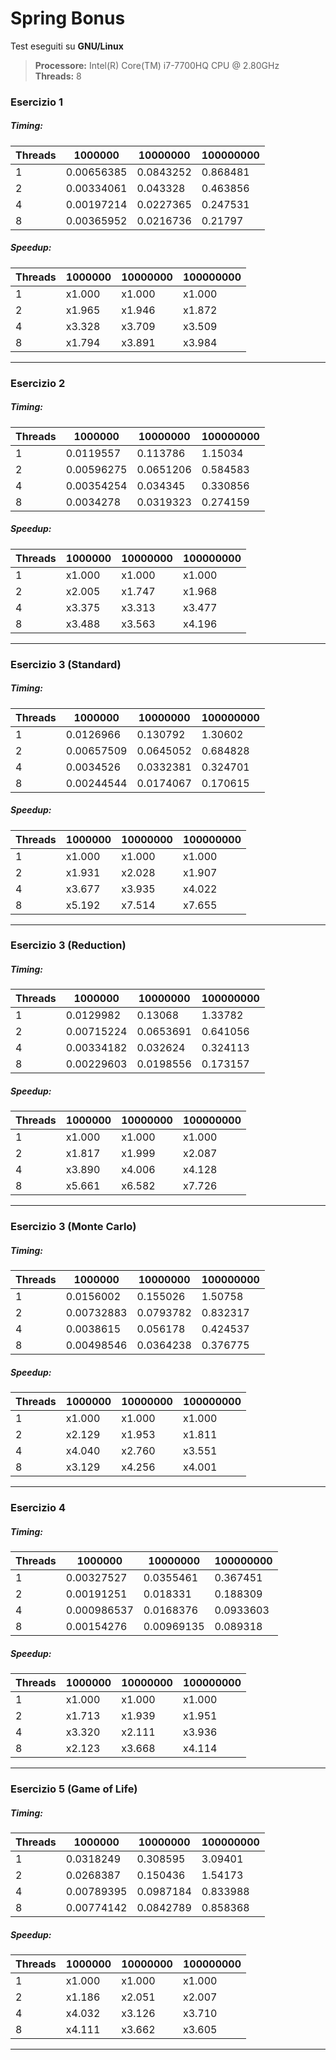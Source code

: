 # Spring Bonus


Test eseguiti su **GNU/Linux**<br>
 > **Processore:** Intel(R) Core(TM) i7-7700HQ CPU @ 2.80GHz<br>
 > **Threads:**    8<br>



### Esercizio 1

##### Timing:
| Threads |    1000000         |   10000000         |  100000000  |
|---------|--------------------|--------------------|-------------|
| 1       |   0.00656385         |   0.0843252         |   0.868481  |
| 2       |   0.00334061         |   0.043328         |   0.463856  |
| 4       |   0.00197214         |   0.0227365         |   0.247531  |
| 8       |   0.00365952         |   0.0216736        |   0.21797  |

##### Speedup:
| Threads |    1000000         |   10000000         |  100000000  |
|---------|--------------------|--------------------|-------------|
| 1       |    x1.000          |   x1.000           |   x1.000    |
| 2       |    x1.965          |   x1.946           |   x1.872    |
| 4       |    x3.328          |   x3.709           |   x3.509    |
| 8       |    x1.794          |   x3.891           |   x3.984    |

-------------------------------------------------------------------


### Esercizio 2

##### Timing:
| Threads |    1000000         |   10000000         |  100000000  |
|---------|--------------------|--------------------|-------------|
| 1       |   0.0119557         |   0.113786         |   1.15034  |
| 2       |   0.00596275         |   0.0651206         |   0.584583  |
| 4       |   0.00354254         |   0.034345         |   0.330856  |
| 8       |   0.0034278         |   0.0319323        |   0.274159  |

##### Speedup:
| Threads |    1000000         |   10000000         |  100000000  |
|---------|--------------------|--------------------|-------------|
| 1       |    x1.000          |   x1.000           |   x1.000    |
| 2       |    x2.005          |   x1.747           |   x1.968    |
| 4       |    x3.375          |   x3.313           |   x3.477    |
| 8       |    x3.488          |   x3.563           |   x4.196    |

-------------------------------------------------------------------


### Esercizio 3 (Standard)

##### Timing:
| Threads |    1000000         |   10000000         |  100000000  |
|---------|--------------------|--------------------|-------------|
| 1       |   0.0126966         |   0.130792         |   1.30602  |
| 2       |   0.00657509         |   0.0645052         |   0.684828  |
| 4       |   0.0034526         |   0.0332381         |   0.324701  |
| 8       |   0.00244544         |   0.0174067        |   0.170615  |

##### Speedup:
| Threads |    1000000         |   10000000         |  100000000  |
|---------|--------------------|--------------------|-------------|
| 1       |    x1.000          |   x1.000           |   x1.000    |
| 2       |    x1.931          |   x2.028           |   x1.907    |
| 4       |    x3.677          |   x3.935           |   x4.022    |
| 8       |    x5.192          |   x7.514           |   x7.655    |

-------------------------------------------------------------------


### Esercizio 3 (Reduction)

##### Timing:
| Threads |    1000000         |   10000000         |  100000000  |
|---------|--------------------|--------------------|-------------|
| 1       |   0.0129982         |   0.13068         |   1.33782  |
| 2       |   0.00715224         |   0.0653691         |   0.641056  |
| 4       |   0.00334182         |   0.032624         |   0.324113  |
| 8       |   0.00229603         |   0.0198556        |   0.173157  |

##### Speedup:
| Threads |    1000000         |   10000000         |  100000000  |
|---------|--------------------|--------------------|-------------|
| 1       |    x1.000          |   x1.000           |   x1.000    |
| 2       |    x1.817          |   x1.999           |   x2.087    |
| 4       |    x3.890          |   x4.006           |   x4.128    |
| 8       |    x5.661          |   x6.582           |   x7.726    |

-------------------------------------------------------------------


### Esercizio 3 (Monte Carlo)

##### Timing:
| Threads |    1000000         |   10000000         |  100000000  |
|---------|--------------------|--------------------|-------------|
| 1       |   0.0156002         |   0.155026         |   1.50758  |
| 2       |   0.00732883         |   0.0793782         |   0.832317  |
| 4       |   0.0038615         |   0.056178         |   0.424537  |
| 8       |   0.00498546         |   0.0364238        |   0.376775  |

##### Speedup:
| Threads |    1000000         |   10000000         |  100000000  |
|---------|--------------------|--------------------|-------------|
| 1       |    x1.000          |   x1.000           |   x1.000    |
| 2       |    x2.129          |   x1.953           |   x1.811    |
| 4       |    x4.040          |   x2.760           |   x3.551    |
| 8       |    x3.129          |   x4.256           |   x4.001    |

-------------------------------------------------------------------


### Esercizio 4

##### Timing:
| Threads |    1000000         |   10000000         |  100000000  |
|---------|--------------------|--------------------|-------------|
| 1       |   0.00327527         |   0.0355461         |   0.367451  |
| 2       |   0.00191251         |   0.018331         |   0.188309  |
| 4       |   0.000986537         |   0.0168376         |   0.0933603  |
| 8       |   0.00154276         |   0.00969135        |   0.089318  |

##### Speedup:
| Threads |    1000000         |   10000000         |  100000000  |
|---------|--------------------|--------------------|-------------|
| 1       |    x1.000          |   x1.000           |   x1.000    |
| 2       |    x1.713          |   x1.939           |   x1.951    |
| 4       |    x3.320          |   x2.111           |   x3.936    |
| 8       |    x2.123          |   x3.668           |   x4.114    |

-------------------------------------------------------------------


### Esercizio 5 (Game of Life)

##### Timing:
| Threads |    1000000         |   10000000         |  100000000  |
|---------|--------------------|--------------------|-------------|
| 1       |   0.0318249         |   0.308595         |   3.09401  |
| 2       |   0.0268387         |   0.150436         |   1.54173  |
| 4       |   0.00789395         |   0.0987184         |   0.833988  |
| 8       |   0.00774142         |   0.0842789        |   0.858368  |

##### Speedup:
| Threads |    1000000         |   10000000         |  100000000  |
|---------|--------------------|--------------------|-------------|
| 1       |    x1.000          |   x1.000           |   x1.000    |
| 2       |    x1.186          |   x2.051           |   x2.007    |
| 4       |    x4.032          |   x3.126           |   x3.710    |
| 8       |    x4.111          |   x3.662           |   x3.605    |

-------------------------------------------------------------------



